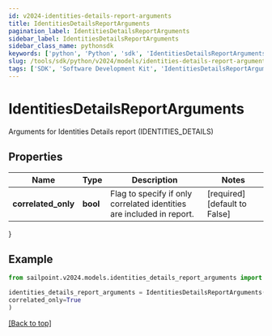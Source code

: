 ```yaml
---
id: v2024-identities-details-report-arguments
title: IdentitiesDetailsReportArguments
pagination_label: IdentitiesDetailsReportArguments
sidebar_label: IdentitiesDetailsReportArguments
sidebar_class_name: pythonsdk
keywords: ['python', 'Python', 'sdk', 'IdentitiesDetailsReportArguments', 'V2024IdentitiesDetailsReportArguments'] 
slug: /tools/sdk/python/v2024/models/identities-details-report-arguments
tags: ['SDK', 'Software Development Kit', 'IdentitiesDetailsReportArguments', 'V2024IdentitiesDetailsReportArguments']
---
```


# IdentitiesDetailsReportArguments

Arguments for Identities Details report (IDENTITIES_DETAILS)

## Properties

Name | Type | Description | Notes
------------ | ------------- | ------------- | -------------
**correlated_only** | **bool** | Flag to specify if only correlated identities are included in report. | [required][default to False]
}

## Example

```python
from sailpoint.v2024.models.identities_details_report_arguments import IdentitiesDetailsReportArguments

identities_details_report_arguments = IdentitiesDetailsReportArguments(
correlated_only=True
)

```
[[Back to top]](#) 

